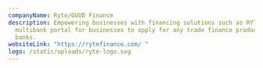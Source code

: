 ```yaml
---
companyName: Ryte/GUUD Finance
description: Empowering businesses with financing solutions such as RYTE TFAP, a
  multibank portal for businesses to apply for any trade finance products to any
  banks.
websiteLink: "https://rytefinance.com/ "
logo: /static/uploads/ryte-logo.svg
---
```

